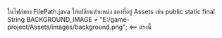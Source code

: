 ในไฟล์ของ FilePath.java
ให้เปลียนตำแหน่ง ของที่อยู่ Assets
เช่น public static final String BACKGROUND_IMAGE = "E:/game-project/Assets/images/background.png"; <== ตรงนี้
